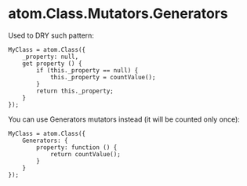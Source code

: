 # atom.Class.Mutators.Generators

Used to DRY such pattern:

	MyClass = atom.Class({
		_property: null,
		get property () {
			if (this._property == null) {
				this._property = countValue();
			}
			return this._property;
		}
	});

You can use Generators mutators instead (it will be counted only once):

	MyClass = atom.Class({
		Generators: {
			property: function () {
				return countValue();
			}
		}
	});